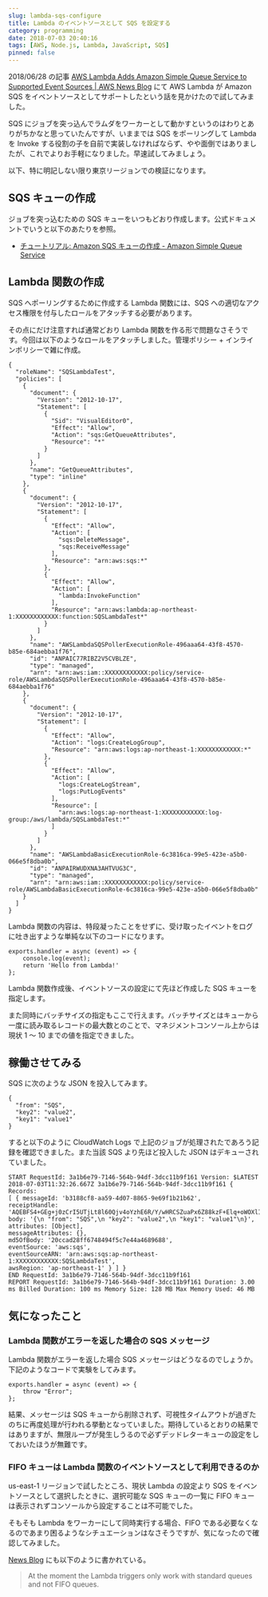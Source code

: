 ```yaml
---
slug: lambda-sqs-configure
title: Lambda のイベントソースとして SQS を設定する
category: programming
date: 2018-07-03 20:40:16
tags: [AWS, Node.js, Lambda, JavaScript, SQS]
pinned: false
---
```


2018/06/28 の記事 [AWS Lambda Adds Amazon Simple Queue Service to Supported Event Sources | AWS News Blog](https://aws.amazon.com/jp/blogs/aws/aws-lambda-adds-amazon-simple-queue-service-to-supported-event-sources/) にて AWS Lambda が Amazon SQS をイベントソースとしてサポートしたという話を見かけたので試してみました。

SQS にジョブを突っ込んでラムダをワーカーとして動かすというのはわりとありがちかなと思っていたんですが、いままでは SQS をポーリングして Lambda を Invoke する役割の子を自前で実装しなければならず、やや面倒ではありましたが、これでよりお手軽になりました。早速試してみましょう。

以下、特に明記しない限り東京リージョンでの検証になります。

## SQS キューの作成

ジョブを突っ込むための SQS キューをいつもどおり作成します。公式ドキュメントでいうと以下のあたりを参照。

- [チュートリアル: Amazon SQS キューの作成 - Amazon Simple Queue Service](https://docs.aws.amazon.com/ja_jp/AWSSimpleQueueService/latest/SQSDeveloperGuide/sqs-create-queue.html)

## Lambda 関数の作成

SQS へポーリングするために作成する Lambda 関数には、SQS への適切なアクセス権限を付与したロールをアタッチする必要があります。

その点にだけ注意すれば通常どおり Lambda 関数を作る形で問題なさそうです。今回は以下のようなロールをアタッチしました。管理ポリシー + インラインポリシーで雑に作成。

```
{
  "roleName": "SQSLambdaTest",
  "policies": [
    {
      "document": {
        "Version": "2012-10-17",
        "Statement": [
          {
            "Sid": "VisualEditor0",
            "Effect": "Allow",
            "Action": "sqs:GetQueueAttributes",
            "Resource": "*"
          }
        ]
      },
      "name": "GetQueueAttributes",
      "type": "inline"
    },
    {
      "document": {
        "Version": "2012-10-17",
        "Statement": [
          {
            "Effect": "Allow",
            "Action": [
              "sqs:DeleteMessage",
              "sqs:ReceiveMessage"
            ],
            "Resource": "arn:aws:sqs:*"
          },
          {
            "Effect": "Allow",
            "Action": [
              "lambda:InvokeFunction"
            ],
            "Resource": "arn:aws:lambda:ap-northeast-1:XXXXXXXXXXXX:function:SQSLambdaTest*"
          }
        ]
      },
      "name": "AWSLambdaSQSPollerExecutionRole-496aaa64-43f8-4570-b85e-684aebba1f76",
      "id": "ANPAIC77RIBZ2V5CVBLZE",
      "type": "managed",
      "arn": "arn:aws:iam::XXXXXXXXXXXX:policy/service-role/AWSLambdaSQSPollerExecutionRole-496aaa64-43f8-4570-b85e-684aebba1f76"
    },
    {
      "document": {
        "Version": "2012-10-17",
        "Statement": [
          {
            "Effect": "Allow",
            "Action": "logs:CreateLogGroup",
            "Resource": "arn:aws:logs:ap-northeast-1:XXXXXXXXXXXX:*"
          },
          {
            "Effect": "Allow",
            "Action": [
              "logs:CreateLogStream",
              "logs:PutLogEvents"
            ],
            "Resource": [
              "arn:aws:logs:ap-northeast-1:XXXXXXXXXXXX:log-group:/aws/lambda/SQSLambdaTest:*"
            ]
          }
        ]
      },
      "name": "AWSLambdaBasicExecutionRole-6c3816ca-99e5-423e-a5b0-066e5f8dba0b",
      "id": "ANPAIRWUDXNA3AHTVUG3C",
      "type": "managed",
      "arn": "arn:aws:iam::XXXXXXXXXXXX:policy/service-role/AWSLambdaBasicExecutionRole-6c3816ca-99e5-423e-a5b0-066e5f8dba0b"
    }
  ]
}
```

Lambda 関数の内容は、特段凝ったことをせずに、受け取ったイベントをログに吐き出すような単純な以下のコードになります。

```
exports.handler = async (event) => {
    console.log(event);
    return 'Hello from Lambda!'
};
```

Lambda 関数作成後、イベントソースの設定にて先ほど作成した SQS キューを指定します。

また同時にバッチサイズの指定もここで行えます。バッチサイズとはキューから一度に読み取るレコードの最大数とのことで、マネジメントコンソール上からは現状 1 〜 10 までの値を指定できました。

## 稼働させてみる

SQS に次のような JSON を投入してみます。

```
{
  "from": "SQS",
  "key2": "value2",
  "key1": "value1"
}
```

すると以下のように CloudWatch Logs で上記のジョブが処理されたであろう記録を確認できました。また当該 SQS より先ほど投入した JSON はデキューされていました。

```
START RequestId: 3a1b6e79-7146-564b-94df-3dcc11b9f161 Version: $LATEST
2018-07-03T11:32:26.667Z 3a1b6e79-7146-564b-94df-3dcc11b9f161 { Records:
[ { messageId: 'b3188cf8-aa59-4d07-8865-9e69f1b21b62',
receiptHandle: 'AQEBFS4+GEg+j0zCrI5UTjLt8l60Qjv4oYzhE6R/Y/wHRCSZuaPx6Z88kzF+Elq+oWOXlIly347TmV/gT3hBYmMGolIklS8AD1VCVyafVpmGcAxi1QHzGiN+6d9w9B80UNk/7fDLZUg3B6bV6Eto/JuESw6on+eqwsxkeMvJEPdvvpz6tDXyjR0fbT5KEB3z3j8lg2wz8w8gnc9nmTuLh/Eb998z9+w5//dRn5QCryqcBMbfw7QZJLtyQhE30SulKU63XjrXNA69+Ut3qWds/NqAFNAtj9eFKZO0uMJht/7osq8tH0cPNQRY9RhYOO3tcN3FpZeylhtctTv7gffQWkGJSInhm3FGIylbbjiNVr+RiKP7GA5n5r/QOG3XQbs9fpzc4LugmXmZSaL1xpz1TuVZ+w==',
body: '{\n "from": "SQS",\n "key2": "value2",\n "key1": "value1"\n}',
attributes: [Object],
messageAttributes: {},
md5OfBody: '20ccad28ff6748494f5c7e44a4689688',
eventSource: 'aws:sqs',
eventSourceARN: 'arn:aws:sqs:ap-northeast-1:XXXXXXXXXXXX:SQSLambdaTest',
awsRegion: 'ap-northeast-1' } ] }
END RequestId: 3a1b6e79-7146-564b-94df-3dcc11b9f161
REPORT RequestId: 3a1b6e79-7146-564b-94df-3dcc11b9f161 Duration: 3.00 ms Billed Duration: 100 ms Memory Size: 128 MB Max Memory Used: 46 MB
```

## 気になったこと

### Lambda 関数がエラーを返した場合の SQS メッセージ

Lambda 関数がエラーを返した場合 SQS メッセージはどうなるのでしょうか。下記のようなコードで実験をしてみます。

```
exports.handler = async (event) => {
    throw "Error";
};
```

結果、メッセージは SQS キューから削除されず、可視性タイムアウトが過ぎたのちに再度処理が行われる挙動となっていました。期待しているとおりの結果ではありますが、無限ループが発生しうるので必ずデッドレターキューの設定をしておいたほうが無難です。

### FIFO キューは Lambda 関数のイベントソースとして利用できるのか

us-east-1 リージョンで試したところ、現状 Lambda の設定より SQS をイベントソースとして選択したときに、選択可能な SQS キューの一覧に FIFO キューは表示されずコンソールから設定することは不可能でした。

そもそも Lambda をワーカーにして同時実行する場合、FIFO である必要なくなるのであまり困るようなシチュエーションはなさそうですが、気になったので確認してみました。

[News Blog](https://aws.amazon.com/jp/blogs/aws/aws-lambda-adds-amazon-simple-queue-service-to-supported-event-sources/) にも以下のように書かれている。

> At the moment the Lambda triggers only work with standard queues and not FIFO queues.

